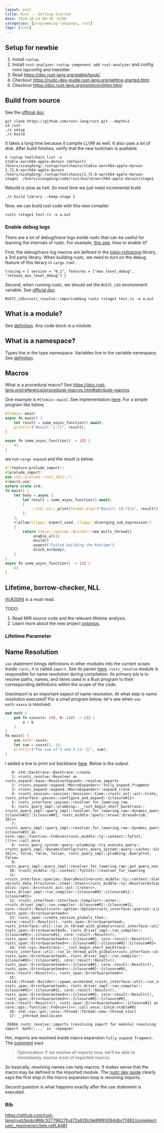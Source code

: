```yaml
---
layout: post
title: Rust -- Getting Started
date: 2024-10-14 00:30 -0700
categories: [programming-language, rust]
tags: [rust]
---
```


## Setup for newbie

1. Install `rustup`.
2. Install `rust-analyzer`: `rustup component add rust-analyzer` and config
   nvim lspconfig and treesitter.
3. Read <https://doc.rust-lang.org/stable/book/>
4. Checkout <https://rustc-dev-guide.rust-lang.org/getting-started.html>.
5. Checkout <https://doc.rust-lang.org/nomicon/intro.html>.

## Build from source

See the
[official doc](https://rustc-dev-guide.rust-lang.org/building/quickstart.html).

```
git clone https://github.com/rust-lang/rust.git --depth=1
cd rust
./x setup
./x build
```

It takes a long time because it compile LLVM as well. It also uses a lot of
disk. After build finishes, verify that the new toolchain is available.

```
$ rustup toolchain list -v
stable-aarch64-apple-darwin (default)   /Users/xiongding/.rustup/toolchains/stable-aarch64-apple-darwin
1.72.0-aarch64-apple-darwin     /Users/xiongding/.rustup/toolchains/1.72.0-aarch64-apple-darwin
stage1  /Users/xiongding/code/rust/build/aarch64-apple-darwin/stage1
```

Rebuild is slow as hell. So most time we just need incremental build

```
./x build library --keep-stage 1
```

Now, we can build rust code with this new compiler.

```
rustc +stage1 test.rs -o a.out
```

### Enable debug logs

There are a lot of debug/trace logs inside rustc that can be useful for
learning the internals of rustc. For example,
[this one](https://github.com/rust-lang/rust/blob/d68c32779627fcd72a928c9e89f65094dbcf7482/compiler/rustc_resolve/src/imports.rs#L767).
How to enable it?

First, the debug/trace log macros are defined in the
[tokio-rs/tracing](https://github.com/tokio-rs/tracing) library, a 3rd party
library. When building rustc, we need to turn on the debug feature of this
library in `cargo.toml`.

```
tracing = { version = "0.1", features = ["max_level_debug", "release_max_level_debug"] }
```

Second, when running rustc, we should set the `RUSTC_LOG` environment variable.
See [official doc](https://rustc-dev-guide.rust-lang.org/tracing.html).

```
RUSTC_LOG=rustc_resolve::import=debug rustc +stage1 test.rs -o a.out
```

## What is a module?

See
[definition](https://github.com/rust-lang/rust/blob/d68c32779627fcd72a928c9e89f65094dbcf7482/compiler/rustc_resolve/src/lib.rs#L491).
Any code block is a module.

## What is a namespace?

Types live in the type namespace. Variables live in the variable namespace. See
[definition](https://github.com/rust-lang/rust/blob/d68c32779627fcd72a928c9e89f65094dbcf7482/compiler/rustc_hir/src/def.rs#L541).

## Macros

What is a procedural macro? See
<https://doc.rust-lang.org/reference/procedural-macros.html#attribute-macros>

One example is `#[tokio::main]`. See implementation
[here](https://github.com/tokio-rs/tokio/blob/512e9decfb683d22f4a145459142542caa0894c9/tokio-macros/src/lib.rs#L254).
For a simple program like below,

```rust
#[tokio::main]
async fn main() {
    let result = some_async_function().await;
    println!("Result: {:?}", result);
}

async fn some_async_function() -> i32 {
    42
}
```

we run `cargo expand` and the result is below.

```rust
#![feature(prelude_import)]
#[prelude_import]
use std::prelude::rust_2021::*;
#[macro_use]
extern crate std;
fn main() {
    let body = async {
        let result = some_async_function().await;
        {
            ::std::io::_print(format_args!("Result: {0:?}\n", result));
        };
    };
    #[allow(clippy::expect_used, clippy::diverging_sub_expression)]
    {
        return tokio::runtime::Builder::new_multi_thread()
            .enable_all()
            .build()
            .expect("Failed building the Runtime")
            .block_on(body);
    }
}
async fn some_async_function() -> i32 {
    42
}
```

## Lifetime, borrow-checker, NLL

[rfc#2094](https://rust-lang.github.io/rfcs/2094-nll.html) is a must read.

TODO:

1. Read MIR source code and the relevant lifetime analysis.
2. Learn more about the new project
   [polonius](https://github.com/rust-lang/polonius/).

### Lifetime Parameter

## Name Resolution

`use` statement brings definitions in other modules into the current scope.
Inside `rustc`, it is called `import`. See its parser
[here](https://github.com/rust-lang/rust/blob/d68c32779627fcd72a928c9e89f65094dbcf7482/compiler/rustc_parse/src/parser/item.rs#L197).
`rustc_resolve` module is responsible for name resolution during compilation.
Its primary job is to resolve paths, names, and items used in a Rust program to
their corresponding definitions within the scope of the code.

Use/import is an important aspect of name resolution. At what step is name
resolution executed? For a small program below, let's see when `use math:xxxxx`
is resolved.

```rust
mod math {
    pub fn xxxxx(a: i32, b: i32) -> i32 {
        a + b
    }
}
fn main() {
    use math::xxxxx;
    let sum = xxxxx(5, 3);
    println!("The sum of 5 and 3 is: {}", sum);
}
```

I added a line to print out backtrace
[here](https://github.com/rust-lang/rust/blob/d68c32779627fcd72a928c9e89f65094dbcf7482/compiler/rustc_resolve/src/imports.rs#L767).
Below is the output.

```
   0: std::backtrace::Backtrace::create
   1: <rustc_resolve::Resolver as rustc_expand::base::ResolverExpand>::resolve_imports
   2: <rustc_expand::expand::MacroExpander>::fully_expand_fragment
   3: <rustc_expand::expand::MacroExpander>::expand_crate
   4: <rustc_session::session::Session>::time::<rustc_ast::ast::Crate, rustc_interface::passes::configure_and_expand::{closure#1}>
   5: rustc_interface::passes::resolver_for_lowering_raw
   6: rustc_query_impl::plumbing::__rust_begin_short_backtrace::<rustc_query_impl::query_impl::resolver_for_lowering_raw::dynamic_query::{closure#2}::{closure#0}, rustc_middle::query::erase::Erased<[u8; 16]>>
   7: <rustc_query_impl::query_impl::resolver_for_lowering_raw::dynamic_query::{closure#2} as core::ops::function::FnOnce<(rustc_middle::ty::context::TyCtxt, ())>>::call_once
   8: rustc_query_system::query::plumbing::try_execute_query::<rustc_query_impl::DynamicConfig<rustc_query_system::query::caches::SingleCache<rustc_middle::query::erase::Erased<[u8; 16]>>, false, false, false>, rustc_query_impl::plumbing::QueryCtxt, false>
   9: rustc_query_impl::query_impl::resolver_for_lowering_raw::get_query_non_incr::__rust_end_short_backtrace
  10: <rustc_middle::ty::context::TyCtxt>::resolver_for_lowering
  11: <rustc_interface::queries::QueryResult<&rustc_middle::ty::context::GlobalCtxt>>::enter::<&rustc_data_structures::steal::Steal<(rustc_middle::ty::ResolverAstLowering, alloc::sync::Arc<rustc_ast::ast::Crate>)>, rustc_driver_impl::run_compiler::{closure#0}::{closure#1}::{closure#3}>
  12: <rustc_interface::interface::Compiler>::enter::<rustc_driver_impl::run_compiler::{closure#0}::{closure#1}, core::result::Result<core::option::Option<rustc_interface::queries::Linker>, rustc_span::ErrorGuaranteed>>
  13: rustc_span::create_session_globals_then::<core::result::Result<(), rustc_span::ErrorGuaranteed>, rustc_interface::util::run_in_thread_with_globals<rustc_interface::util::run_in_thread_pool_with_globals<rustc_interface::interface::run_compiler<core::result::Result<(), rustc_span::ErrorGuaranteed>, rustc_driver_impl::run_compiler::{closure#0}>::{closure#1}, core::result::Result<(), rustc_span::ErrorGuaranteed>>::{closure#0}, core::result::Result<(), rustc_span::ErrorGuaranteed>>::{closure#0}::{closure#0}::{closure#0}>
  14: std::sys::backtrace::__rust_begin_short_backtrace::<rustc_interface::util::run_in_thread_with_globals<rustc_interface::util::run_in_thread_pool_with_globals<rustc_interface::interface::run_compiler<core::result::Result<(), rustc_span::ErrorGuaranteed>, rustc_driver_impl::run_compiler::{closure#0}>::{closure#1}, core::result::Result<(), rustc_span::ErrorGuaranteed>>::{closure#0}, core::result::Result<(), rustc_span::ErrorGuaranteed>>::{closure#0}::{closure#0}, core::result::Result<(), rustc_span::ErrorGuaranteed>>
  15: <<std::thread::Builder>::spawn_unchecked_<rustc_interface::util::run_in_thread_with_globals<rustc_interface::util::run_in_thread_pool_with_globals<rustc_interface::interface::run_compiler<core::result::Result<(), rustc_span::ErrorGuaranteed>, rustc_driver_impl::run_compiler::{closure#0}>::{closure#1}, core::result::Result<(), rustc_span::ErrorGuaranteed>>::{closure#0}, core::result::Result<(), rustc_span::ErrorGuaranteed>>::{closure#0}::{closure#0}, core::result::Result<(), rustc_span::ErrorGuaranteed>>::{closure#1} as core::ops::function::FnOnce<()>>::call_once::{shim:vtable#0}
  16: std::sys::pal::unix::thread::Thread::new::thread_start
  17: __pthread_deallocate

 DEBUG rustc_resolve::imports (resolving import for module) resolving import `math::...` in `<opaque>`
```

Hm, imports are resolved inside macro expansion `fully_expand_fragment`. The
[comment](https://github.com/rust-lang/rust/blob/d68c32779627fcd72a928c9e89f65094dbcf7482/compiler/rustc_expand/src/expand.rs#L435)
says

> Optimization: if we resolve all imports now, we'll be able to immediately
> resolve most of imported macros.

So basically, resolving names can help macros. It makes sense that the macro
may be defined in the imported module. The
[rustc dev guide](https://rustc-dev-guide.rust-lang.org/macro-expansion.html)
clearly says the first step in the macro expansion loop is resolving imports.

Second question is what happens exactly after the use statement is executed.

### Rib

https://github.com/rust-lang/rust/blob/d68c32779627fcd72a928c9e89f65094dbcf7482/compiler/rustc_resolve/src/late.rs#L4481
